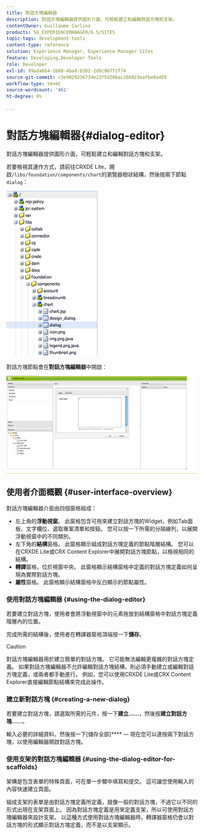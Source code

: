 ```yaml
---
title: 對話方塊編輯器
description: 對話方塊編輯器提供圖形介面，可輕鬆建立和編輯對話方塊和支架。
contentOwner: Guillaume Carlino
products: SG_EXPERIENCEMANAGER/6.5/SITES
topic-tags: development-tools
content-type: reference
solution: Experience Manager, Experience Manager Sites
feature: Developing,Developer Tools
role: Developer
exl-id: 99ada664-1b08-4bad-b382-2d8c967f2f74
source-git-commit: c3e9029236734e22f5d266ac26b923eafbe0a459
workflow-type: tm+mt
source-wordcount: '461'
ht-degree: 0%

---
```


# 對話方塊編輯器{#dialog-editor}

對話方塊編輯器提供圖形介面，可輕鬆建立和編輯對話方塊和支架。

若要檢視其運作方式，請前往CRXDE Lite，開啟`/libs/foundation/components/chart`的瀏覽器樹狀結構，然後按兩下節點`dialog`：

![chlimage_1-247](assets/chlimage_1-247.png)

對話方塊節點會在&#x200B;**對話方塊編輯器**&#x200B;中開啟：

![screen_shot_2012-02-01at25033pm](assets/screen_shot_2012-02-01at25033pm.png)

## 使用者介面概觀 {#user-interface-overview}

對話方塊編輯器介面由四個窗格組成：

* 左上角的&#x200B;**浮動視窗**。 此窗格包含可用來建立對話方塊的Widget，例如Tab面板、文字欄位、選取專案清單和按鈕。 您可以按一下所需的分隔線列，以展開浮動視窗中的不同類別。
* 左下角的&#x200B;**結構**&#x200B;窗格。 此窗格顯示組成對話方塊定義的節點階層結構。 您可以在CRXDE Lite或CRX Content Explorer中展開對話方塊節點，以檢視相同的結構。
* **轉譯**&#x200B;窗格，位於視窗中央。 此窗格顯示結構窗格中定義的對話方塊定義如何呈現為實際對話方塊。
* **屬性**&#x200B;窗格。 此窗格顯示結構窗格中反白顯示的節點屬性。

### 使用對話方塊編輯器 {#using-the-dialog-editor}

若要建立對話方塊，使用者會將浮動視窗中的元素拖放到結構窗格中對話方塊定義階層內的位置。

完成所需的結構後，使用者在轉譯器窗格頂端按一下&#x200B;**儲存**。

>[!CAUTION]
>
>對話方塊編輯器用於建立簡單的對話方塊。 它可能無法編輯更複雜的對話方塊定義。 如果對話方塊編輯器不允許編輯對話方塊結構，則必須手動建立或編輯對話方塊定義，或兩者都手動進行。 例如，您可以使用CRXDE Lite或CRX Content Explorer直接編輯節點結構來完成此操作。

### 建立新對話方塊 {#creating-a-new-dialog}

若要建立對話方塊，請選取所需的元件，按一下&#x200B;**建立……**，然後按&#x200B;**建立對話方塊……**。

輸入必要的詳細資料，然後按一下[儲存全部]**** — 現在您可以連按兩下對話方塊，以使用編輯器開啟對話方塊。

### 使用支架的對話方塊編輯器 {#using-the-dialog-editor-for-scaffolds}

架構是包含表單的特殊頁面，可在單一步驟中填寫和提交。 這可讓您使用輸入的內容快速建立頁面。

組成支架的表單是由對話方塊定義所定義，就像一般的對話方塊，不過它以不同的形式出現在支架頁面上。 因為對話方塊定義是用來定義支架，所以可使用對話方塊編輯器來設計支架。 以這種方式使用對話方塊編輯器時，轉譯器窗格仍會以對話方塊的形式顯示對話方塊定義，而不是以支架顯示。
